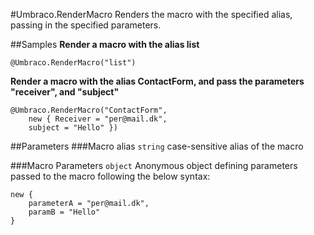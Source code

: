 #Umbraco.RenderMacro
Renders the macro with the specified alias, passing in the specified parameters.

##Samples
**Render a macro with the alias list**

	@Umbraco.RenderMacro("list")

**Render a macro with the alias ContactForm, and pass the parameters "receiver", and "subject"**

	@Umbraco.RenderMacro("ContactForm", 
		new { Receiver = "per@mail.dk", 
		subject = "Hello" })

##Parameters
###Macro alias
`string` case-sensitive alias of the macro

###Macro Parameters
`object` Anonymous object defining parameters passed to the macro following the below syntax:

	new { 
		parameterA = "per@mail.dk", 
		paramB = "Hello" 
	}